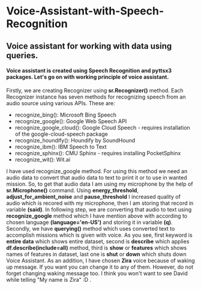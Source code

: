# Voice-Assistant-with-Speech-Recognition
Voice assistant for working with data using queries.
---
#### Voice assistant is created using Speech Recognition and pyttsx3 packages. Let's go on with working principle of voice assistant.
Firstly, we are creating Recognizer using __sr.Recognizer()__ method. Each Recognizer instance has seven methods for recognizing speech from an audio source using various APIs. These are:

* recognize_bing(): Microsoft Bing Speech
* recognize_google(): Google Web Speech API
* recognize_google_cloud(): Google Cloud Speech - requires installation of the google-cloud-speech package
* recognize_houndify(): Houndify by SoundHound
* recognize_ibm(): IBM Speech to Text
* recognize_sphinx(): CMU Sphinx - requires installing PocketSphinx
* recognize_wit(): Wit.ai

I have used recognize_google method. For using this method we need an audio data to convert that audio data to text to print it or to use in wanted mission. So, to get that audio data I am using my microphone by the help of __sr.Microphone()__ command. Using __energy_threshold__, __adjust_for_ambient_noise__ and __pause_threshold__ I increased quality of audio which is recored with my microphone, then I am storing that record in variable **(said)**. In following step, we are converting that audio to text using **recognize_google** method which I have mention above with according to chosen language **(language='en-US')** and storing it in variable **(q)**. 
Secondly, we have **querying()** method which uses converted text to accomplish missions which is given with voice. As you see, first keyword is **entire data** which shows entire dataset, second is **describe** which applies **df.describe(include=all)** method, third is **show** or **features** which shows names of features in dataset, last one is **shut** or **down** which shuts down Voice Assistant. As an addition, I have chosen **Zira** voice because of waking up message. If you want you can change it to any of them. However, do not forget changing waking message too. I think you won't want to see David while telling "My name is Zira" :D .
